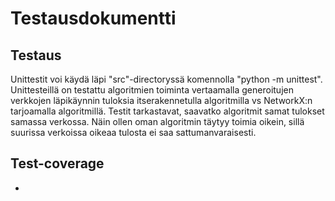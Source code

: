 # Testausdokumentti

## Testaus

Unittestit voi käydä läpi "src"-directoryssä komennolla "python -m unittest".
Unittesteillä on testattu algoritmien toiminta vertaamalla generoitujen verkkojen läpikäynnin tuloksia
itserakennetulla algoritmilla vs NetworkX:n tarjoamalla algoritmillä. Testit tarkastavat, saavatko algoritmit samat tulokset samassa verkossa. Näin ollen oman algoritmin täytyy toimia oikein, sillä suurissa verkoissa oikeaa tulosta ei saa sattumanvaraisesti.

## Test-coverage
-